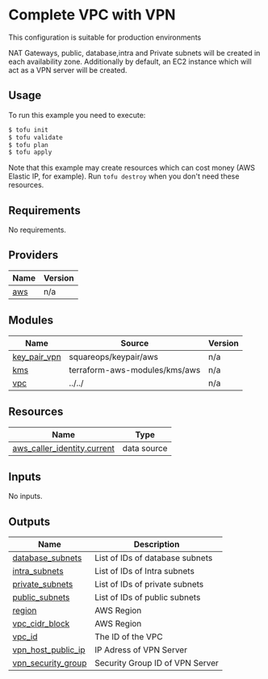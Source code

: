 # Complete VPC with VPN

This configuration is suitable for production environments

NAT Gateways, public, database,intra and Private subnets will be created in each availability zone. Additionally by default, an EC2 instance which will act as a VPN server will be created.


## Usage

To run this example you need to execute:

```bash
$ tofu init
$ tofu validate
$ tofu plan
$ tofu apply
```

Note that this example may create resources which can cost money (AWS Elastic IP, for example). Run `tofu destroy` when you don't need these resources.


<!-- BEGINNING OF PRE-COMMIT-TERRAFORM DOCS HOOK -->
## Requirements

No requirements.

## Providers

| Name | Version |
|------|---------|
| <a name="provider_aws"></a> [aws](#provider\_aws) | n/a |

## Modules

| Name | Source | Version |
|------|--------|---------|
| <a name="module_key_pair_vpn"></a> [key\_pair\_vpn](#module\_key\_pair\_vpn) | squareops/keypair/aws | n/a |
| <a name="module_kms"></a> [kms](#module\_kms) | terraform-aws-modules/kms/aws | n/a |
| <a name="module_vpc"></a> [vpc](#module\_vpc) | ../../ | n/a |

## Resources

| Name | Type |
|------|------|
| [aws_caller_identity.current](https://registry.terraform.io/providers/hashicorp/aws/latest/docs/data-sources/caller_identity) | data source |

## Inputs

No inputs.

## Outputs

| Name | Description |
|------|-------------|
| <a name="output_database_subnets"></a> [database\_subnets](#output\_database\_subnets) | List of IDs of database subnets |
| <a name="output_intra_subnets"></a> [intra\_subnets](#output\_intra\_subnets) | List of IDs of Intra subnets |
| <a name="output_private_subnets"></a> [private\_subnets](#output\_private\_subnets) | List of IDs of private subnets |
| <a name="output_public_subnets"></a> [public\_subnets](#output\_public\_subnets) | List of IDs of public subnets |
| <a name="output_region"></a> [region](#output\_region) | AWS Region |
| <a name="output_vpc_cidr_block"></a> [vpc\_cidr\_block](#output\_vpc\_cidr\_block) | AWS Region |
| <a name="output_vpc_id"></a> [vpc\_id](#output\_vpc\_id) | The ID of the VPC |
| <a name="output_vpn_host_public_ip"></a> [vpn\_host\_public\_ip](#output\_vpn\_host\_public\_ip) | IP Adress of VPN Server |
| <a name="output_vpn_security_group"></a> [vpn\_security\_group](#output\_vpn\_security\_group) | Security Group ID of VPN Server |
<!-- END OF PRE-COMMIT-TERRAFORM DOCS HOOK -->
